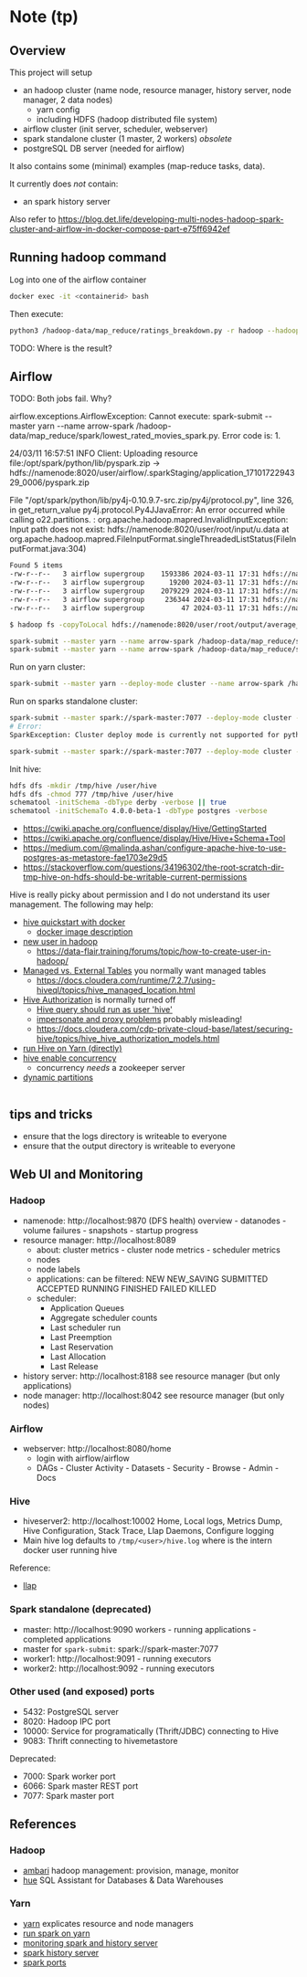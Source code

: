 # Note (tp)

## Overview

This project will setup

* an hadoop cluster (name node, resource manager, history server, node manager, 2 data nodes)
  + yarn config
  + including HDFS (hadoop distributed file system)
* airflow cluster (init server, scheduler, webserver)
* spark standalone cluster (1 master, 2 workers) _obsolete_
* postgreSQL DB server (needed for airflow)

It also contains some (minimal) examples (map-reduce tasks, data).

It currently does _not_ contain:

* an spark history server

Also refer to https://blog.det.life/developing-multi-nodes-hadoop-spark-cluster-and-airflow-in-docker-compose-part-e75ff6942ef

## Running hadoop command

Log into one of the airflow container

```bash
docker exec -it <containerid> bash
```

Then execute:

```bash
python3 /hadoop-data/map_reduce/ratings_breakdown.py -r hadoop --hadoop-streaming-jar /opt/hadoop/share/hadoop/tools/lib/hadoop-streaming-3.3.6.jar /hadoop-data/input/u.data
```

TODO:
Where is the result?

## Airflow

TODO:
Both jobs fail. Why?

airflow.exceptions.AirflowException: Cannot execute: spark-submit --master yarn --name arrow-spark /hadoop-data/map_reduce/spark/lowest_rated_movies_spark.py. Error code is: 1.

24/03/11 16:57:51 INFO Client: Uploading resource file:/opt/spark/python/lib/pyspark.zip -> hdfs://namenode:8020/user/airflow/.sparkStaging/application_1710172294329_0006/pyspark.zip

  File "/opt/spark/python/lib/py4j-0.10.9.7-src.zip/py4j/protocol.py", line 326, in get_return_value
py4j.protocol.Py4JJavaError: An error occurred while calling o22.partitions.
: org.apache.hadoop.mapred.InvalidInputException: Input path does not exist: hdfs://namenode:8020/user/root/input/u.data
        at org.apache.hadoop.mapred.FileInputFormat.singleThreadedListStatus(FileInputFormat.java:304)




```bash
Found 5 items
-rw-r--r--   3 airflow supergroup    1593386 2024-03-11 17:31 hdfs://namenode:8020/user/root/input/Sales.csv
-rw-r--r--   3 airflow supergroup      19200 2024-03-11 17:31 hdfs://namenode:8020/user/root/input/benda.txt
-rw-r--r--   3 airflow supergroup    2079229 2024-03-11 17:31 hdfs://namenode:8020/user/root/input/u.data
-rw-r--r--   3 airflow supergroup     236344 2024-03-11 17:31 hdfs://namenode:8020/user/root/input/u.item
-rw-r--r--   3 airflow supergroup         47 2024-03-11 17:31 hdfs://namenode:8020/user/root/input/words.txt
```

```bash
$ hadoop fs -copyToLocal hdfs://namenode:8020/user/root/output/average_price.csv output/
```

```bash
spark-submit --master yarn --name arrow-spark /hadoop-data/map_reduce/spark/lowest_rated_movies_spark.py
spark-submit --master yarn --name arrow-spark /hadoop-data/map_reduce/spark/average_price.py
```

Run on yarn cluster:

```bash
spark-submit --master yarn --deploy-mode cluster --name arrow-spark /hadoop-data/map_reduce/spark/lowest_rated_movies_spark.py
```

Run on sparks standalone cluster:

```bash
spark-submit --master spark://spark-master:7077 --deploy-mode cluster --name arrow-spark /hadoop-data/map_reduce/spark/lowest_rated_movies_spark.py
# Error:
SparkException: Cluster deploy mode is currently not supported for python applications on standalone clusters.

spark-submit --master spark://spark-master:7077 --deploy-mode cluster --name arrow-spark /hadoop-data/map_reduce/spark/lowest_rated_movies_spark.py
```

Init hive:

```bash
hdfs dfs -mkdir /tmp/hive /user/hive
hdfs dfs -chmod 777 /tmp/hive /user/hive
schematool -initSchema -dbType derby -verbose || true
schematool -initSchemaTo 4.0.0-beta-1 -dbType postgres -verbose
```

* https://cwiki.apache.org/confluence/display/Hive/GettingStarted
* https://cwiki.apache.org/confluence/display/Hive/Hive+Schema+Tool
* https://medium.com/@malinda.ashan/configure-apache-hive-to-use-postgres-as-metastore-fae1703e29d5
* https://stackoverflow.com/questions/34196302/the-root-scratch-dir-tmp-hive-on-hdfs-should-be-writable-current-permissions

Hive is really picky about permission and I do not understand its user 
management. The following may help:

* [hive quickstart with docker](https://hive.apache.org/developement/quickstart/)
  + [docker image description](https://hub.docker.com/r/apache/hive)
* [new user in hadoop](https://community.cloudera.com/t5/Support-Questions/How-to-create-user-in-hadoop/m-p/234730)
  + https://data-flair.training/forums/topic/how-to-create-user-in-hadoop/
* [Managed vs. External Tables](https://cwiki.apache.org/confluence/display/Hive/Managed+vs.+External+Tables) you normally want managed tables
  + https://docs.cloudera.com/runtime/7.2.7/using-hiveql/topics/hive_managed_location.html
* [Hive Authorization](https://cwiki.apache.org/confluence/display/Hive/LanguageManual+Authorization) is normally turned off
  + [Hive query should run as user 'hive'](https://community.cloudera.com/t5/Support-Questions/hive-create-table-error/td-p/269790)
  + [impersonate and proxy problems](https://stackoverflow.com/questions/52994585/user-is-not-allowed-to-impersonate-anonymous-state-08s01-code-0-org-apache-had) probably misleading!
  + https://docs.cloudera.com/cdp-private-cloud-base/latest/securing-hive/topics/hive_hive_authorization_models.html
* [run Hive on Yarn (directly)](https://community.cloudera.com/t5/Community-Articles/Running-docker-containerized-services-in-HDP-3-x-Part2-Hive/ta-p/244224)
* [hive enable concurrency](https://community.cloudera.com/t5/Support-Questions/Hive-Can-we-enable-concurrency-support-without-enabling-ACID/m-p/194845)
  + concurrency _needs_ a zookeeper server
* [dynamic partitions](https://community.cloudera.com/t5/Support-Questions/Hive-INSERT-failing-for-a-large-table/td-p/169441)

```bash
```

## tips and tricks

* ensure that the logs directory is writeable to everyone
* ensure that the output directory is writeable to everyone

## Web UI and Monitoring

### Hadoop

* namenode: http://localhost:9870 (DFS health)
  overview - datanodes - volume failures - snapshots - startup progress
* resource manager: http://localhost:8089
  + about: cluster metrics - cluster node metrics - scheduler metrics
  + nodes
  + node labels
  + applications: can be filtered:  NEW NEW_SAVING SUBMITTED ACCEPTED RUNNING FINISHED FAILED KILLED
  + scheduler:
    - Application Queues
    - Aggregate scheduler counts
    - Last scheduler run
    - Last Preemption
    - Last Reservation
    - Last Allocation
    - Last Release
* history server: http://localhost:8188
  see resource manager (but only applications)
* node manager: http://localhost:8042
  see resource manager (but only nodes)

### Airflow

* webserver: http://localhost:8080/home 
  + login with airflow/airflow
  + DAGs - Cluster Activity - Datasets - Security - Browse - Admin - Docs

### Hive

* hiveserver2: http://localhost:10002
  Home, Local logs, Metrics Dump, Hive Configuration, Stack Trace, Llap Daemons, Configure logging
* Main hive log defaults to `/tmp/<user>/hive.log` where <user> is the intern docker user running hive

Reference:

* [llap](https://cwiki.apache.org/confluence/display/hive/llap)

### Spark standalone (deprecated)

* master: http://localhost:9090
  workers - running applications - completed applications
* master for `spark-submit`: spark://spark-master:7077
* worker1: http://localhost:9091 - running executors
* worker2: http://localhost:9092 - running executors

### Other used (and exposed) ports

* 5432: PostgreSQL server
* 8020: Hadoop IPC port
* 10000: Service for programatically (Thrift/JDBC) connecting to Hive
* 9083: Thrift connecting to hivemetastore

Deprecated:
* 7000: Spark worker port
* 6066: Spark master REST port
* 7077: Spark master port

## References

### Hadoop

* [ambari](https://ambari.apache.org/) hadoop management: provision, manage, monitor
* [hue](https://gethue.com/) SQL Assistant for Databases & Data Warehouses

### Yarn

* [yarn](https://hadoop.apache.org/docs/stable/hadoop-yarn/hadoop-yarn-site/YARN.html) explicates resource and node managers
* [run spark on yarn](https://spark.apache.org/docs/latest/running-on-yarn.html)
* [monitoring spark and history server](https://spark.apache.org/docs/3.5.1/monitoring.html)
* [spark history server](https://github.com/rangareddy/spark-history-server-docker)
* [spark ports](https://spark.apache.org/docs/latest/security.html#configuring-ports-for-network-security)
